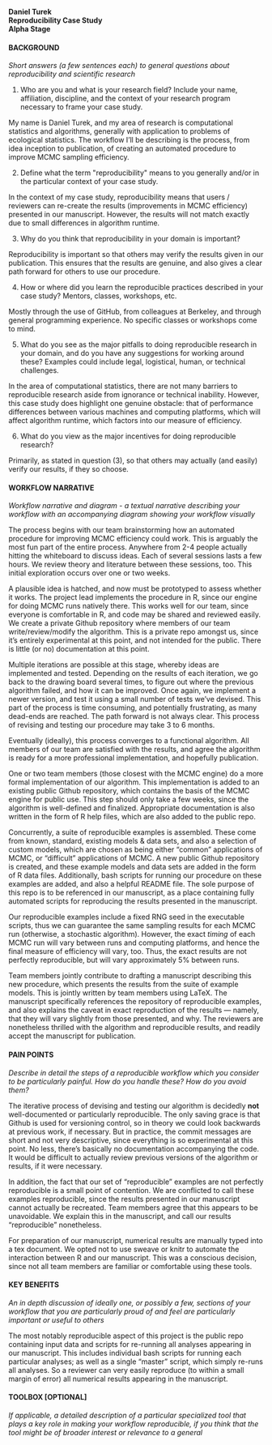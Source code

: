 **Daniel Turek**  
**Reproducibility Case Study**  
**Alpha Stage**

#### BACKGROUND
*Short answers (a few sentences each) to general questions about reproducibility and scientific research*

1) Who are you and what is your research field? Include your name, affiliation, discipline, and the context of your research program necessary to frame your case study.  

My name is Daniel Turek, and my area of research is computational statistics and algorithms, generally with application to problems of ecological statistics.  The workflow I’ll be describing is the process, from idea inception to publication, of creating an automated procedure to improve MCMC sampling efficiency.

2) Define what the term "reproducibility" means to you generally and/or in the particular context of your case study.

In the context of my case study, reproducibility means that users / reviewers can re-create the results (improvements in MCMC efficiency) presented in our manuscript.  However, the results will not match exactly due to small differences in algorithm runtime.

3) Why do you think that reproducibility in your domain is important?

Reproducibility is important so that others may verify the results given in our publication.  This ensures that the results are genuine, and also gives a clear path forward for others to use our procedure.

4) How or where did you learn the reproducible practices described in your case study? Mentors, classes, workshops, etc.

Mostly through the use of GitHub, from colleagues at Berkeley, and through general programming experience.  No specific classes or workshops come to mind.

5) What do you see as the major pitfalls to doing reproducible research in your domain, and do you have any suggestions for working around these? Examples could include legal, logistical, human, or technical challenges.

In the area of computational statistics, there are not many barriers to reproducible research aside from ignorance or technical inability.  However, this case study does highlight one genuine obstacle: that of performance differences between various machines and computing platforms, which will affect algorithm runtime, which factors into our measure of efficiency.

6) What do you view as the major incentives for doing reproducible research?

Primarily, as stated in question (3), so that others may actually (and easily) verify our results, if they so choose.

#### WORKFLOW NARRATIVE
*Workflow narrative and diagram - a textual narrative describing your workflow with an accompanying diagram showing your workflow visually*  

The process begins with our team brainstorming how an automated procedure for improving MCMC efficiency could work.  This is arguably the most fun part of the entire process.  Anywhere from 2-4 people actually hitting the whiteboard to discuss ideas.  Each of several sessions lasts a few hours.  We review theory and literature between these sessions, too.  This initial exploration occurs over one or two weeks.

A plausible idea is hatched, and now must be prototyped to assess whether it works.  The project lead implements the procedure in R, since our engine for doing MCMC runs natively there.  This works well for our team, since everyone is comfortable in R, and code may be shared and reviewed easily.  We create a private Github repository where members of our team write/review/modify the algorithm.  This is a private repo amongst us, since it’s entirely experimental at this point, and not intended for the public.  There is little (or no) documentation at this point.

Multiple iterations are possible at this stage, whereby ideas are implemented and tested.  Depending on the results of each iteration, we go back to the drawing board several times, to figure out where the previous algorithm failed, and how it can be improved.  Once again, we implement a newer version, and test it using a small number of tests we’ve devised.  This part of the process is time consuming, and potentially frustrating, as many dead-ends are reached.  The path forward is not always clear.  This process of revising and testing our procedure may take 3 to 6 months.

Eventually (ideally), this process converges to a functional algorithm.  All members of our team are satisfied with the results, and agree the algorithm is ready for a more professional implementation, and hopefully publication.

One or two team members (those closest with the MCMC engine) do a more formal implementation of our algorithm.  This implementation is added to an existing public Github repository, which contains the basis of the MCMC engine for public use.  This step should only take a few weeks, since the algorithm is well-defined and finalized.  Appropriate documentation is also written in the form of R help files, which are also added to the public repo.

Concurrently, a suite of reproducible examples is assembled.  These come from known, standard, existing models & data sets, and also a selection of custom models, which are chosen as being either “common” applications of MCMC, or “difficult” applications of MCMC.  A new public Github repository is created, and these example models and data sets are added in the form of R data files.  Additionally, bash scripts for running our procedure on these examples are added, and also a helpful README file.  The sole purpose of this repo is to be referenced in our manuscript, as a place containing fully automated scripts for reproducing the results presented in the manuscript.

Our reproducible examples include a fixed RNG seed in the executable scripts, thus we can guarantee the same sampling results for each MCMC run (otherwise, a stochastic algorithm).  However, the exact *timing* of each MCMC run will vary between runs and computing platforms, and hence the final measure of efficiency will vary, too.  Thus, the exact results are not perfectly reproducible, but will vary approximately 5% between runs.

Team members jointly contribute to drafting a manuscript describing this new procedure, which presents the results from the suite of example models.  This is jointly written by team members using LaTeX.  The manuscript specifically references the repository of reproducible examples, and also explains the caveat in exact reproduction of the results — namely, that they will vary slightly from those presented, and why.  The reviewers are nonetheless thrilled with the algorithm and reproducible results, and readily accept the manuscript for publication.

#### PAIN POINTS
*Describe in detail the steps of a reproducible workflow which you consider to be particularly painful. How do you handle these? How do you avoid them?*

The iterative process of devising and testing our algorithm is decidedly **not** well-documented or particularly reproducible.  The only saving grace is that Github is used for versioning control, so in theory we could look backwards at previous work, if necessary.  But in practice, the commit messages are short and not very descriptive, since everything is so experimental at this point.  No less, there’s basically no documentation accompanying the code.  It would be difficult to actually review previous versions of the algorithm or results, if it were necessary.

In addition, the fact that our set of “reproducible” examples are not perfectly reproducible is a small point of contention.  We are conflicted to call these examples reproducible, since the results presented in our manuscript cannot actually be recreated.  Team members agree that this appears to be unavoidable.  We explain this in the manuscript, and call our results “reproducible” nonetheless.

For preparation of our manuscript, numerical results are manually typed into a tex document.  We opted not to use sweave or knitr to automate the interaction between R and our manuscript.  This was a conscious decision, since not all team members are familiar or comfortable using these tools.

#### KEY BENEFITS
*An in depth discussion of ideally one, or possibly a few, sections of your workflow that you are particularly proud of and feel are particularly important or useful to others*

The most notably reproducible aspect of this project is the public repo containing input data and scripts for re-running all analyses appearing in our manuscript.  This includes individual bash scripts for running each particular analyses; as well as a single “master” script, which simply re-runs all analyses.  So a reviewer can very easily reproduce (to within a small margin of error) all numerical results appearing in the manuscript.

#### TOOLBOX [OPTIONAL]
*If applicable, a detailed description of a particular specialized tool that plays a key role in making your workflow reproducible, if you think that the tool might be of broader interest or relevance to a general*
